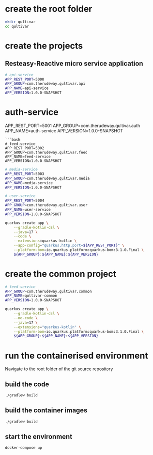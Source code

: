 # create the root folder
```bash
mkdir qultivar
cd qultivar
```

# create the projects

## Resteasy-Reactive micro service application
```bash
# api-service
APP_REST_PORT=5000
APP_GROUP=com.therudeway.qultivar.api
APP_NAME=api-service
APP_VERSION=1.0.0-SNAPSHOT
```
# auth-service
APP_REST_PORT=5001
APP_GROUP=com.therudeway.qultivar.auth
APP_NAME=auth-service
APP_VERSION=1.0.0-SNAPSHOT
```
```bash
# feed-service
APP_REST_PORT=5002
APP_GROUP=com.therudeway.qultivar.feed
APP_NAME=feed-service
APP_VERSION=1.0.0-SNAPSHOT
```
```bash
# media-service
APP_REST_PORT=5003
APP_GROUP=com.therudeway.qultivar.media
APP_NAME=media-service
APP_VERSION=1.0.0-SNAPSHOT
```
```bash
# user-service
APP_REST_PORT=5004
APP_GROUP=com.therudeway.qultivar.user
APP_NAME=user-service
APP_VERSION=1.0.0-SNAPSHOT
```

```bash
quarkus create app \
    --gradle-kotlin-dsl \
    --java=17 \
    --code \
    --extensions=quarkus-kotlin \
    --app-config="quarkus.http.port=${APP_REST_PORT}" \
    --platform-bom=io.quarkus.platform:quarkus-bom:3.1.0.Final \
    ${APP_GROUP}:${APP_NAME}:${APP_VERSION}
```

# create the common project
```bash
# feed-service
APP_GROUP=com.therudeway.qultivar.common
APP_NAME=qultivar-common
APP_VERSION=1.0.0-SNAPSHOT
```
```bash
quarkus create app \
    --gradle-kotlin-dsl \
    --no-code \
    --java=17 \
    --extensions="quarkus-kotlin" \
    --platform-bom=io.quarkus.platform:quarkus-bom:3.1.0.Final \
    ${APP_GROUP}:${APP_NAME}:${APP_VERSION}
```

# run the containerised environment
Navigate to the root folder of the git source repository

## build the code
```bash
./gradlew build
```

## build the container images
```bash
./gradlew build
```

## start the environment
```bash
docker-compose up
```
